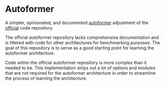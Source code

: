 # Autoformer
A simpler, opinionated, and documented [autoformer](https://arxiv.org/abs/2106.13008) adjustment of the [official](https://github.com/thuml/Autoformer) code repository.

The official autoformer repository lacks comprehensive documentation and is littered with code for other architectures for benchmarking purposes. The goal of this repository is to serve as a good starting point for learning the autoformer architecture.

Code within the official autoformer repository is more complex than it needed to be. This implementation strips out a lot of options and modules that are not required for the autoformer architecture in order to streamline the process of learning the architecture.

